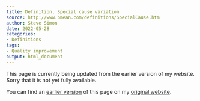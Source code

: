 ```yaml
---
title: Definition, Special cause variation
source: http://www.pmean.com/definitions/SpecialCause.htm
author: Steve Simon
date: 2022-05-28
categories:
- Definitions
tags:
- Quality improvement
output: html_document
---
```


This page is currently being updated from the earlier version of my website. Sorry that it is not yet fully available.

<!---More--->

You can find an [earlier version][sim1] of this page on my [original website][sim2].

[sim1]: http://www.pmean.com/definitions/SpecialCause.htm
[sim2]: http://www.pmean.com/original_site.html
